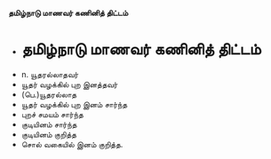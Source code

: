 **தமிழ்நாடு மாணவர் கணினித் திட்டம்**
- # தமிழ்நாடு மாணவர் கணினித் திட்டம்
- n. யூதரல்லாதவர்
- யூதர் வழக்கில் புற இனத்தவர்
- (பெ.)யூதரல்லாத
- யூதர்   வழக்கில் புற இனம் சார்ந்த
- புறச் சமயம் சார்ந்த
- குடியினம் சார்ந்த
- குடியினம் குறித்த
- சொல் வகையில் இனம் குறித்த.

